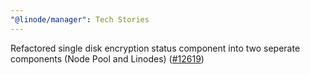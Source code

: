 ```yaml
---
"@linode/manager": Tech Stories
---
```


Refactored single disk encryption status component into two seperate components (Node Pool and Linodes) ([#12619](https://github.com/linode/manager/pull/12619))
